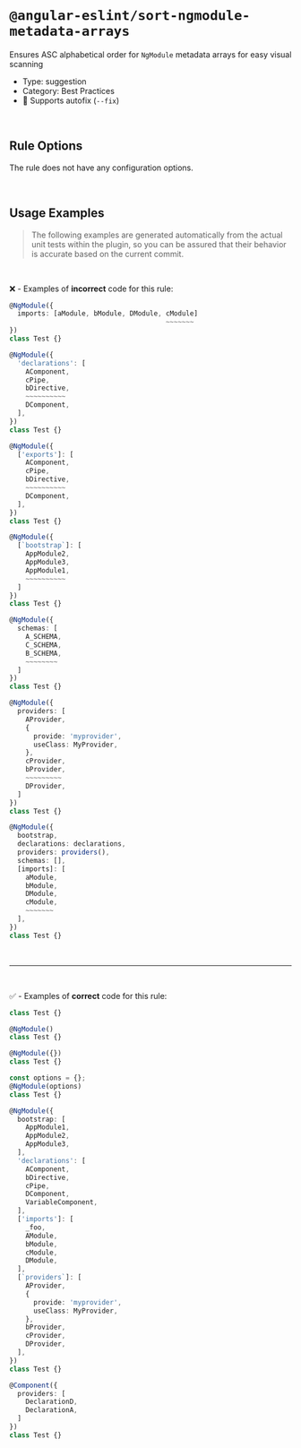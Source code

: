 <!--

  DO NOT EDIT.

  This markdown file was autogenerated using a mixture of the following files as the source of truth for its data:
  - ../../src/rules/sort-ngmodule-metadata-arrays.ts
  - ../../tests/rules/sort-ngmodule-metadata-arrays/cases.ts

  In order to update this file, it is therefore those files which need to be updated, as well as potentially the generator script:
  - ../../../../tools/scripts/generate-rule-docs.ts

-->

# `@angular-eslint/sort-ngmodule-metadata-arrays`

Ensures ASC alphabetical order for `NgModule` metadata arrays for easy visual scanning

- Type: suggestion
- Category: Best Practices
- 🔧 Supports autofix (`--fix`)

<br>

## Rule Options

The rule does not have any configuration options.

<br>

## Usage Examples

> The following examples are generated automatically from the actual unit tests within the plugin, so you can be assured that their behavior is accurate based on the current commit.

<br>

❌ - Examples of **incorrect** code for this rule:

```ts
@NgModule({
  imports: [aModule, bModule, DModule, cModule]
                                       ~~~~~~~
})
class Test {}
```

```ts
@NgModule({
  'declarations': [
    AComponent,
    cPipe,
    bDirective,
    ~~~~~~~~~~
    DComponent,
  ],
})
class Test {}
```

```ts
@NgModule({
  ['exports']: [
    AComponent,
    cPipe,
    bDirective,
    ~~~~~~~~~~
    DComponent,
  ],
})
class Test {}
```

```ts
@NgModule({
  [`bootstrap`]: [
    AppModule2,
    AppModule3,
    AppModule1,
    ~~~~~~~~~~
  ]
})
class Test {}
```

```ts
@NgModule({
  schemas: [
    A_SCHEMA,
    C_SCHEMA,
    B_SCHEMA,
    ~~~~~~~~
  ]
})
class Test {}
```

```ts
@NgModule({
  providers: [
    AProvider,
    {
      provide: 'myprovider',
      useClass: MyProvider,
    },
    cProvider,
    bProvider,
    ~~~~~~~~~
    DProvider,
  ]
})
class Test {}
```

```ts
@NgModule({
  bootstrap,
  declarations: declarations,
  providers: providers(),
  schemas: [],
  [imports]: [
    aModule,
    bModule,
    DModule,
    cModule,
    ~~~~~~~
  ],
})
class Test {}
```

<br>

---

<br>

✅ - Examples of **correct** code for this rule:

```ts
class Test {}
```

```ts
@NgModule()
class Test {}
```

```ts
@NgModule({})
class Test {}
```

```ts
const options = {};
@NgModule(options)
class Test {}
```

```ts
@NgModule({
  bootstrap: [
    AppModule1,
    AppModule2,
    AppModule3,
  ],
  'declarations': [
    AComponent,
    bDirective,
    cPipe,
    DComponent,
    VariableComponent,
  ],
  ['imports']: [
    _foo,
    AModule,
    bModule,
    cModule,
    DModule,
  ],
  [`providers`]: [
    AProvider,
    {
      provide: 'myprovider',
      useClass: MyProvider,
    },
    bProvider,
    cProvider,
    DProvider,
  ],
})
class Test {}
```

```ts
@Component({
  providers: [
    DeclarationD,
    DeclarationA,
  ]
})
class Test {}
```
